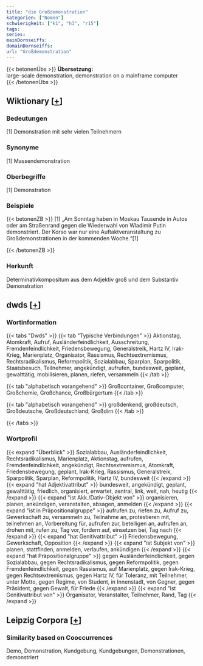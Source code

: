 ```yaml
---
title: "die Großdemonstration"
kategorien: ["Nomen"]
schwierigkeit: ["k1", "h3", "r15"]
tags:
series:
mainDornseiffs:
domainDornseiffs:
url: "Großdemonstration"
---
```


{{< betonenÜbs >}}
**Übersetzung:**  
large-scale demonstration, demonstration on a mainframe computer  
{{< /betonenÜbs >}}

## Wiktionary [[+](https://de.wiktionary.org/wiki/Großdemonstration)]

### Bedeutungen
[1] Demonstration mit sehr vielen Teilnehmern  

### Synonyme
[1] Massendemonstration  

### Oberbegriffe
[1] Demonstration  

### Beispiele
{{< betonenZB >}}
[1] „Am Sonntag haben in Moskau Tausende in Autos oder am Straßenrand gegen die Wiederwahl von Wladimir Putin demonstriert. Der Korso war nur eine Auftaktveranstaltung zu Großdemonstrationen in der kommenden Woche.“[1]  

{{< /betonenZB >}}
### Herkunft
Determinativkompositum aus dem Adjektiv groß und dem Substantiv Demonstration  



## dwds [[+](https://www.dwds.de/wb/Großdemonstration)]

### Wortinformation
{{< tabs "Dwds" >}}
{{< tab "Typische Verbindungen" >}}
Aktionstag, Atomkraft, Aufruf, Ausländerfeindlichkeit, Ausschreitung, Fremdenfeindlichkeit, Friedensbewegung, Generalstreik, Hartz IV, Irak-Krieg, Marienplatz, Organisator, Rassismus, Rechtsextremismus, Rechtsradikalismus, Reformpolitik, Sozialabbau, Sparplan, Sparpolitik, Staatsbesuch, Teilnehmer, angekündigt, aufrufen, bundesweit, geplant, gewalttätig, mobilisieren, planen, riefen, versammeln
{{< /tab >}}

{{< tab "alphabetisch vorangehend" >}}
Großcontainer, Großcomputer, Großchemie, Großchance, Großbürgertum
{{< /tab >}}

{{< tab "alphabetisch vorangehend" >}}
großdenkend, großdeutsch, Großdeutsche, Großdeutschland, Großdirn
{{< /tab >}}

{{< /tabs >}}

### Wortprofil
{{< expand "Überblick" >}} Sozialabbau, Ausländerfeindlichkeit, Rechtsradikalismus, Marienplatz, Aktionstag, aufrufen, Fremdenfeindlichkeit, angekündigt, Rechtsextremismus, Atomkraft, Friedensbewegung, geplant, Irak-Krieg, Rassismus, Generalstreik, Sparpolitik, Sparplan, Reformpolitik, Hartz IV, bundesweit {{< /expand >}}
{{< expand "hat Adjektivattribut" >}} bundesweit, angekündigt, geplant, gewalttätig, friedlich, organisiert, erwartet, zentral, link, weit, nah, heutig {{< /expand >}}
{{< expand "ist Akk./Dativ-Objekt von" >}} organisieren, planen, ankündigen, veranstalten, absagen, anmelden {{< /expand >}}
{{< expand "ist in Präpositionalgruppe" >}} aufrufen zu, riefen zu, Aufruf zu, Gewerkschaft zu, versammeln zu, Teilnahme an, protestieren mit, teilnehmen an, Vorbereitung für, aufrufen zur, beteiligen an, aufrufen an, drohen mit, rufen zu, Tag vor, fordern auf, einsetzen bei, Tag nach {{< /expand >}}
{{< expand "hat Genitivattribut" >}} Friedensbewegung, Gewerkschaft, Opposition {{< /expand >}}
{{< expand "ist Subjekt von" >}} planen, stattfinden, anmelden, verlaufen, ankündigen {{< /expand >}}
{{< expand "hat Präpositionalgruppe" >}} gegen Ausländerfeindlichkeit, gegen Sozialabbau, gegen Rechtsradikalismus, gegen Reformpolitik, gegen Fremdenfeindlichkeit, gegen Rassismus, auf Marienplatz, gegen Irak-Krieg, gegen Rechtsextremismus, gegen Hartz IV, für Toleranz, mit Teilnehmer, unter Motto, gegen Regime, von Student, in Innenstadt, von Gegner, gegen Präsident, gegen Gewalt, für Friede {{< /expand >}}
{{< expand "ist Genitivattribut von" >}} Organisator, Veranstalter, Teilnehmer, Rand, Tag {{< /expand >}}

## Leipzig Corpora [[+](https://corpora.uni-leipzig.de/en/res?word=Großdemonstration&corpusId=deu_newscrawl-public_2018)]


### Similarity based on Cooccurrences
Demo, Demonstration, Kundgebung, Kundgebungen, Demonstrationen, demonstriert

